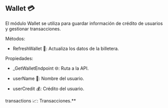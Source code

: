 ## Wallet 💳

El módulo Wallet se utiliza para guardar información de crédito de usuarios y gestionar transacciones.

  

Métodos:

- RefreshWallet 💼: Actualiza los datos de la billetera.
    

Propiedades:

- _GetWalletEndpoint 🌐: Ruta a la API.
    
- userName 👤: Nombre del usuario.
    
- userCredit 💰: Crédito del usuario.
    

transactions 📈: Transacciones.**